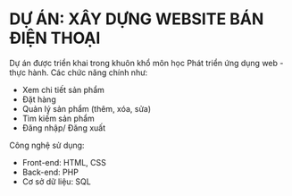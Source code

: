 # DỰ ÁN: XÂY DỰNG WEBSITE BÁN ĐIỆN THOẠI

Dự án được triển khai trong khuôn khổ môn học Phát triển ứng dụng web - thực hành.
Các chức năng chính như:
+ Xem chi tiết sản phẩm
+ Đặt hàng
+ Quản lý sản phẩm (thêm, xóa, sửa)
+ Tìm kiếm sản phẩm
+ Đăng nhập/ Đăng xuất

Công nghệ sử dụng:
+ Front-end: HTML, CSS
+ Back-end: PHP
+ Cơ sở dữ liệu: SQL
